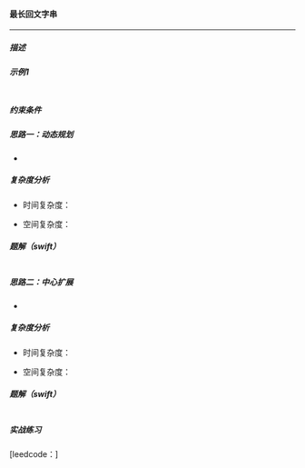 #### 最长回文字串

------

##### 描述



##### 示例1

```

```

##### 

##### 约束条件

> 



##### 思路一：动态规划

- 



##### 复杂度分析

- 时间复杂度：

- 空间复杂度：

  

##### 题解（swift）

```swift

```



##### 思路二：中心扩展

- 



##### 复杂度分析

- 时间复杂度：

- 空间复杂度：

  

##### 题解（swift）

```swift

```





##### 实战练习

[leedcode：]